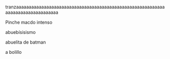 tranzaaaaaaaaaaaaaaaaaaaaaaaaaaaaaaaaaaaaaaaaaaaaaaaaaaaaaaaaaaaaaaaaaaaaaaaaaaaaaaaa

Pinche macdo intenso

abuebísisismo 


abuelita de batman

a bolillo
